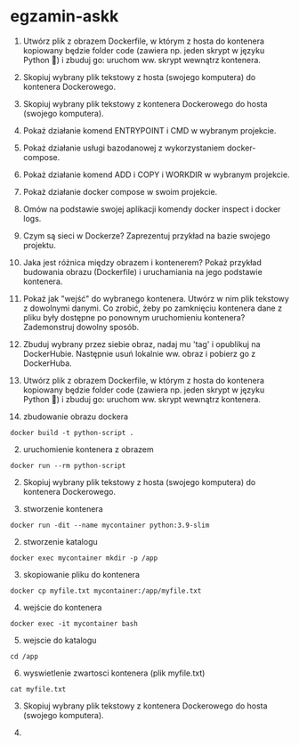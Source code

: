 # egzamin-askk


1. Utwórz plik z obrazem Dockerfile, w którym z hosta do kontenera kopiowany będzie folder code (zawiera np. jeden skrypt w języku Python 🐍) i zbuduj go:
uruchom ww. skrypt wewnątrz kontenera.
2. Skopiuj wybrany plik tekstowy z hosta (swojego komputera) do kontenera Dockerowego.
3. Skopiuj wybrany plik tekstowy z kontenera Dockerowego do hosta (swojego komputera).
4. Pokaż działanie komend ENTRYPOINT i CMD w wybranym projekcie.
5. Pokaż działanie usługi bazodanowej z wykorzystaniem docker-compose.
6. Pokaż działanie komend ADD i COPY i WORKDIR w wybranym projekcie.
7. Pokaż działanie docker compose w swoim projekcie.
8. Omów na podstawie swojej aplikacji komendy docker inspect i docker logs.
9. Czym są sieci w Dockerze? Zaprezentuj przykład na bazie swojego projektu.
10. Jaka jest różnica między obrazem i kontenerem? Pokaż przykład budowania obrazu (Dockerfile) i uruchamiania na jego podstawie kontenera.
11. Pokaż jak "wejść" do wybranego kontenera.
  Utwórz w nim plik tekstowy z dowolnymi danymi. Co zrobić, żeby po zamknięciu kontenera dane z pliku były dostępne po ponownym uruchomieniu kontenera?
  Zademonstruj dowolny sposób.
12. Zbuduj wybrany przez siebie obraz, nadaj mu 'tag' i opublikuj na DockerHubie. Następnie usuń lokalnie ww. obraz i pobierz go z DockerHuba.











1. Utwórz plik z obrazem Dockerfile, w którym z hosta do kontenera kopiowany będzie folder code (zawiera np. jeden skrypt w języku Python 🐍) i zbuduj go:
uruchom ww. skrypt wewnątrz kontenera.


1. zbudowanie obrazu dockera
```
docker build -t python-script .
```
2. uruchomienie kontenera z obrazem
```
docker run --rm python-script
```

2. Skopiuj wybrany plik tekstowy z hosta (swojego komputera) do kontenera Dockerowego.

1. stworzenie kontenera
```
docker run -dit --name mycontainer python:3.9-slim
```
2. stworzenie katalogu
```
docker exec mycontainer mkdir -p /app
```
3. skopiowanie pliku do kontenera
```
docker cp myfile.txt mycontainer:/app/myfile.txt
```
4. wejście do kontenera
```
docker exec -it mycontainer bash
```
5. wejscie do katalogu
```
cd /app
```
6. wyswietlenie zwartosci kontenera (plik myfile.txt)
```
cat myfile.txt
```

3. Skopiuj wybrany plik tekstowy z kontenera Dockerowego do hosta (swojego komputera).

1. 

